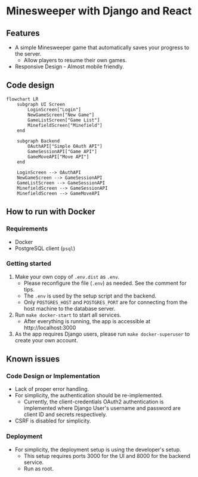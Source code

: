# Minesweeper with Django and React

## Features

* A simple Minesweeper game that automatically saves your progress to the server.
  * Allow players to resume their own games.
* Responsive Design - Almost mobile friendly.


## Code design

```mermaid
flowchart LR
    subgraph UI Screen
        LoginScreen["Login"]
        NewGameScreen["New Game"]
        GameListScreen["Game List"]
        MinefieldScreen["Minefield"]
    end

    subgraph Backend
        OAuthAPI["Simple OAuth API"]
        GameSessionAPI["Game API"]
        GameMoveAPI["Move API"]
    end

    LoginScreen --> OAuthAPI
    NewGameScreen --> GameSessionAPI
    GameListScreen --> GameSessionAPI
    MinefieldScreen --> GameSessionAPI
    MinefieldScreen --> GameMoveAPI
```

## How to run with Docker

### Requirements

* Docker
* PostgreSQL client (`psql`)

### Getting started

1. Make your own copy of `.env.dist` as `.env`.
   * Please reconfigure the file (`.env`) as needed. See the comment for tips.
   * The `.env` is used by the setup script and the backend.
   * Only `POSTGRES_HOST` and `POSTGRES_PORT` are for connecting from the host machine to the database server.
2. Run `make docker-start` to start all services.
   * After everything is running, the app is accessible at http://localhost:3000
3. As the app requires Django users, please run `make docker-superuser` to create your own account.

## Known issues

### Code Design or Implementation

* Lack of proper error handling.
* For simplicity, the authentication should be re-implemented.
  * Currently, the client-credentials OAuth2 authentication is implemented where Django User's username and password are client ID and secrets respectively.
* CSRF is disabled for simplicity.

### Deployment

* For simplicity, the deployment setup is using the developer's setup.
  * This setup requires ports 3000 for the UI and 8000 for the backend service.
  * Run as root.